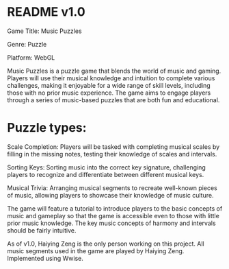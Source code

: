 # README v1.0
Game Title: Music Puzzles

Genre: Puzzle

Platform: WebGL

Music Puzzles is a puzzle game that blends the world of music and gaming. Players will use their musical knowledge and intuition to complete various challenges, making it enjoyable for a wide range of skill levels, including those with no prior music experience. The game aims to engage players through a series of music-based puzzles that are both fun and educational.

# Puzzle types:

Scale Completion: Players will be tasked with completing musical scales by filling in the missing notes, testing their knowledge of scales and intervals.

Sorting Keys: Sorting music into the correct key signature, challenging players to recognize and differentiate between different musical keys.

Musical Trivia: Arranging musical segments to recreate well-known pieces of music, allowing players to showcase their knowledge of music culture.

The game will feature a tutorial to introduce players to the basic concepts of music and gameplay so that the game is accessible even to those with little prior music knowledge. The key music concepts of harmony and intervals should be fairly intuitive.

As of v1.0, Haiying Zeng is the only person working on this project. All music segments used in the game are played by Haiying Zeng. Implemented using Wwise.
